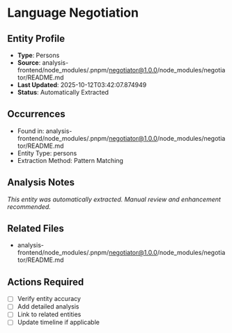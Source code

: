 # Language Negotiation

## Entity Profile
- **Type**: Persons
- **Source**: analysis-frontend/node_modules/.pnpm/negotiator@1.0.0/node_modules/negotiator/README.md
- **Last Updated**: 2025-10-12T03:42:07.874949
- **Status**: Automatically Extracted

## Occurrences
- Found in: analysis-frontend/node_modules/.pnpm/negotiator@1.0.0/node_modules/negotiator/README.md
- Entity Type: persons
- Extraction Method: Pattern Matching

## Analysis Notes
*This entity was automatically extracted. Manual review and enhancement recommended.*

## Related Files
- analysis-frontend/node_modules/.pnpm/negotiator@1.0.0/node_modules/negotiator/README.md

## Actions Required
- [ ] Verify entity accuracy
- [ ] Add detailed analysis
- [ ] Link to related entities
- [ ] Update timeline if applicable
